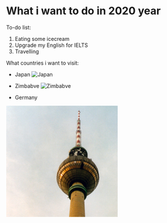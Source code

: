 # What i want to do in 2020 year

To-do list:
1. Eating some icecream
2. Upgrade my English for IELTS
3. Travelling

What countries i want to visit:
* Japan
![Japan](https://premiumtravel.kz/sites/default/files/y11112019_25.jpg)

* Zimbabve
![Zimbabve](https://cdni.rt.com/russian/images/2019.02/article/5c6261901835611c348b460a.jpg)

* Germany

![Germany](photos/berlin-1.jpg)